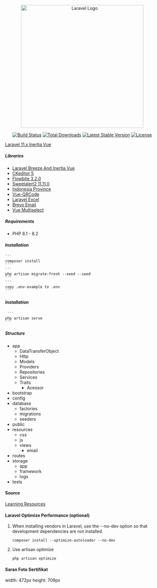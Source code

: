 <p align="center"><a href="https://laravel.com" target="_blank"><img src="https://raw.githubusercontent.com/laravel/art/master/logo-lockup/5%20SVG/2%20CMYK/1%20Full%20Color/laravel-logolockup-cmyk-red.svg" width="400" alt="Laravel Logo"></a></p>

<p align="center">
<a href="https://github.com/laravel/framework/actions"><img src="https://github.com/laravel/framework/workflows/tests/badge.svg" alt="Build Status"></a>
<a href="https://packagist.org/packages/laravel/framework"><img src="https://img.shields.io/packagist/dt/laravel/framework" alt="Total Downloads"></a>
<a href="https://packagist.org/packages/laravel/framework"><img src="https://img.shields.io/packagist/v/laravel/framework" alt="Latest Stable Version"></a>
<a href="https://packagist.org/packages/laravel/framework"><img src="https://img.shields.io/packagist/l/laravel/framework" alt="License"></a>
</p>


[Laravel 11.x Inertia Vue](https://laravel.com/docs/10.x)

##### Libraries
- [Laravel Breeze And Inertia Vue](https://laravel.com/docs/11.x/starter-kits#breeze-and-inertia)
- [CKeditor 5](https://ckeditor.com/docs/ckeditor5/latest)
- [Flowbite 3.2.0](https://flowbite.com)
- [Sweetalert2 11.11.0](https://sweetalert2.github.io)
- [Indonesia Province](https://github.com/laravolt/indonesia)
- [Vue-QRCode](https://github.com/fengyuanchen/vue-qrcode)
- [Laravel Excel](https://docs.laravel-excel.com)
- [Brevo Email](https://app.brevo.com)
- [Vue Multiselect](https://vue-multiselect.js.org/)

##### Requirements
- PHP 8.1 - 8.2

##### Installation
    ```
    composer install
    ```
    ```
    php artisan migrate:fresh --seed --seed
    ```
    ```
    copy .env-example to .env
    ```

##### Installation
     ```
    php artisan serve
    ```
##### Structure
- app
    - DataTransferObject
    - Http
    - Models
    - Providers
    - Repositories
    - Services
    - Traits
        - Acessor
- bootstrap
- config
- database
    - factories
    - migrations
    - seeders
- public
- resources
    - css
    - js
    - views
        - email
- routes
- storage
    - app
    - framework
    - logs
- tests

#### Source
[Learning Resources](https://github.com/yaza-putu/laravel-repository-with-service/tree/master/src)

#### Laravel Optimize Performance (optional)
1. When installing vendors in Laravel, use the --no-dev option so that development dependencies are not installed.
    ```
    composer install --optimize-autoloader --no-dev
    ```
2. Use artisan optimize
    ```
    php artisan optimize
    ```
#### Saran Foto Sertifikat
width: 472px
height: 709px
